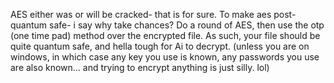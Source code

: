 AES either was or will be cracked- that is for sure. To make aes post-quantum safe- i say why take chances? Do a round of AES, then use the otp (one time pad) method over the encrypted file. As such, your file should be quite quantum safe, and hella tough for Ai to decrypt. (unless you are on windows, in which case any key you use is known, any passwords you use are also known... and trying to encrypt anything is just silly.  lol)
